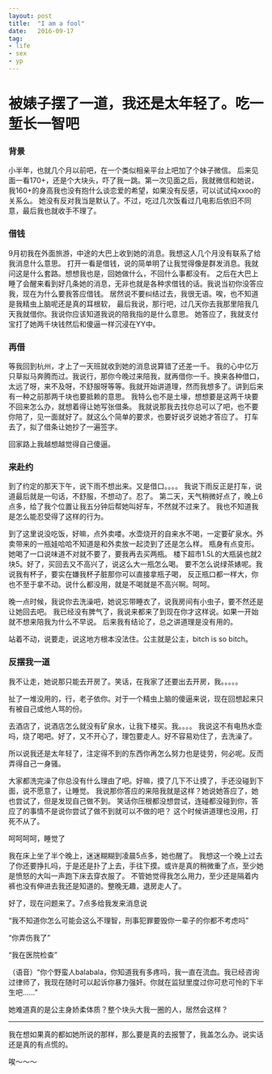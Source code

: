 ```yaml
---
layout: post
title:  "I am a fool"
date:   2016-09-17
tag:
- life 
- sex
- yp
---
```


被婊子摆了一道，我还是太年轻了。吃一堑长一智吧
===

### 背景

小半年，也就几个月以前吧，在一个类似相亲平台上吧加了个妹子微信。
后来见面一看170+，还是个大块头，吓了我一跳。第一次见面之后，我就微信和她说，
我160+的身高我也没有抱什么谈恋爱的希望，如果没有反感，可以试试纯xxoo的关系么。
她没有反对我当是默认了。不过，吃过几次饭看过几电影后依旧不同意，最后我也就收手不理了。

### 借钱

9月初我在外面旅游，中途的大巴上收到她的消息。我想这人几个月没有联系了给我消息什么意思。
打开一看是借钱，说的简单明了让我觉得像是群发消息。我就问这是什么套路。想想我也是，回她做什么，不回什么事都没有。
之后在大巴上睡了会醒来看到好几条她的消息，无非也就是各种求借钱的话。我说当初你没答应我，现在为什么要我答应借钱。
居然说不要纠结过去，我很无语。唉，也不知道是我精虫上脑呢还是真的耳根软，
最后我说，那行吧，过几天你去我那里陪我几天我就借你。我说你应该知道我说的陪我指的是什么意思。
她答应了，我就支付宝打了她两千块钱然后和傻逼一样沉浸在YY中。

### 再借

等我回到杭州，才上了一天班就收到她的消息说算错了还差一千。
我的心中亿万只草拟马奔腾而过。我说行，那你今晚过来陪我，就再借你一千。换来各种借口，
太远了呀，来不及呀，不舒服呀等等。我就开始讲道理，然而我想多了。讲到后来有一种之前那两千块也要抵赖的意思。
我特么也不是土壕，想想要是这两千块要不回来怎么办，就想着得让她写张借条。
我就说那我去找你总可以了吧，也不要你陪了，见一面就好了。就这么个简单的要求，也要好说歹说她才答应了。
打车去了，拟了借条让她抄了一遍签字。

回家路上我越想越觉得自己傻逼。

### 来赴约

到了约定的那天下午，说下雨不想出来。又是借口。。。。
我说下雨反正是打车，说道最后就是一句话，不舒服，不想动了。忍了。
第二天，天气稍微好点了，晚上6点多，给了我个位置让我五分钟后帮她叫好车，不然就不过来了。
我也不知道我是怎么能忍受得了这样的行为。

到了这里说没吃饭，好嘛，点外卖喽。水壶烧开的自来水不喝，一定要矿泉水。外卖带来的一瓶娃哈哈不知道是和外卖放一起烫到了还是怎么样。
瓶身有点变形。她喝了一口说味道不对就不要了，要我再去买两瓶。
楼下超市1.5L的大瓶装也就2块5。好了，买回去又不高兴了，说这么大一瓶怎么喝。
要不怎么说绿茶婊呢。我说我有杯子，要实在嫌我杯子脏那你可以直接拿瓶子喝，
反正瓶口都一样大，你也不至于拿不动。说什么都没用，就是不喝就是不高兴啊。呵呵。

晚一点时候，我说你去洗澡吧，她说忘带睡衣了，说我房间有小虫子，要不然还是让她回去吧。
我已经没有脾气了，我说来都来了到现在你才这样说。如果一开始就不想来陪我为什么不早说。
后来我有结论了，总之讲道理是没有用的。

站着不动，说要走，说这地方根本没法住。公主就是公主，bitch is so bitch。

### 反摆我一道

我不让走，她说那只能去开房了。笑话，在我家了还要出去开房，我。。。。。

扯了一堆没用的，行，老子依你。对于一个精虫上脑的傻逼来说，现在回想起来只有被自己或他人骂的份。

去酒店了，说酒店怎么就没有矿泉水，让我下楼买。我。。。。
我说这不有电热水壶吗，烧了喝吧。好了，又不开心了，理包要走人。好不容易劝住了，去洗澡了。

所以说我还是太年轻了，注定得不到的东西你再怎么努力也是徒劳，何必呢。反而弄得自己一身骚。

大家都洗完澡了你总没有什么理由了吧。好嘛，摸了几下不让摸了，手还没碰到下面，说不愿意了，让睡觉。
我说那你答应的来陪我就是这样？她说她答应了，她也尝试了，但是发现自己做不到。
笑话你压根都没想尝试，连碰都没碰到你，答应了的事情不是说你尝试了做不到就可以不做的吧？
这个时候讲道理也没用，打死不从了。

呵呵呵呵，睡觉了

我在床上坐了半个晚上，迷迷糊糊到凌晨5点多，她也醒了。
我想这一个晚上过去了你还要挣扎吗，于是还是扑了上去，手往下摸。或许是真的稍微重了点，至少她是愤怒的大叫一声跑下床去穿衣服了。
不管她觉得我怎么用力，至少还是隔着内裤也没有伸进去我还是知道的。整晚无趣，退房走人了。


好了，现在问题来了。7点多给我发来消息说

“我不知道你怎么可能会这么不理智，刑事犯罪要毁你一辈子的你都不考虑吗”

“你弄伤我了”

“我在医院检查”

（语音）“你个野蛮人balabala，你知道我有多疼吗，我一直在流血。我已经咨询过律师了，我现在随时可以起诉你暴力强奸。你就在监狱里度过你可悲可怜的下半生吧......”


她难道真的是公主身娇柔体质？整个块头大我一圈的人，居然会这样？

---
我在想如果真的都如她所说的那样，那么要是真的去报警了，我盖怎么办。说实话还是真的有点慌的。

唉～～～


